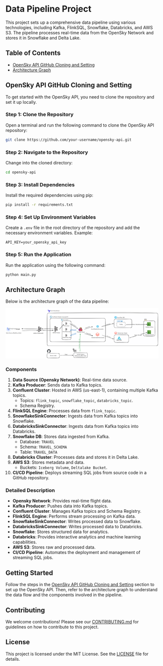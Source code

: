 # Data Pipeline Project

This project sets up a comprehensive data pipeline using various technologies, including Kafka, FlinkSQL, Snowflake, Databricks, and AWS S3. The pipeline processes real-time data from the OpenSky Network and stores it in Snowflake and Delta Lake.

## Table of Contents
- [OpenSky API GitHub Cloning and Setting](#opensky-api-github-cloning-and-setting)
- [Architecture Graph](#architecture-graph)

## OpenSky API GitHub Cloning and Setting

To get started with the OpenSky API, you need to clone the repository and set it up locally.

### Step 1: Clone the Repository

Open a terminal and run the following command to clone the OpenSky API repository:

```sh
git clone https://github.com/your-username/opensky-api.git
```

### Step 2: Navigate to the Repository

Change into the cloned directory:

```sh
cd opensky-api
```

### Step 3: Install Dependencies

Install the required dependencies using pip:

```sh
pip install -r requirements.txt
```

### Step 4: Set Up Environment Variables

Create a `.env` file in the root directory of the repository and add the necessary environment variables. Example:

```plaintext
API_KEY=your_opensky_api_key
```

### Step 5: Run the Application

Run the application using the following command:

```sh
python main.py
```

## Architecture Graph

Below is the architecture graph of the data pipeline:

![Architecture Graph](DataPipeline.png)

### Components

1. **Data Source (Opensky Network)**: Real-time data source.
2. **Kafka Producer**: Sends data to Kafka topics.
3. **Confluent Cluster**: Hosted in AWS (us-east-1), containing multiple Kafka topics.
   - Topics: `flink_topic`, `snowflake_topic`, `databricks_topic`.
   - Schema Registry.
4. **FlinkSQL Engine**: Processes data from `flink_topic`.
5. **SnowflakeSinkConnector**: Ingests data from Kafka topics into Snowflake.
6. **DatabricksSinkConnector**: Ingests data from Kafka topics into Databricks.
7. **Snowflake DB**: Stores data ingested from Kafka.
   - Database: `TRAVEL`
   - Schema: `TRAVEL_SCHEMA`
   - Table: `TRAVEL_DATA`
8. **Databricks Cluster**: Processes data and stores it in Delta Lake.
9. **AWS S3**: Stores metadata and data.
   - Buckets: `Iceberg Volume`, `Deltalake Bucket`.
10. **CI/CD Pipeline**: Deploys streaming SQL jobs from source code in a GitHub repository.

### Detailed Description

- **Opensky Network**: Provides real-time flight data.
- **Kafka Producer**: Pushes data into Kafka topics.
- **Confluent Cluster**: Manages Kafka topics and Schema Registry.
- **FlinkSQL Engine**: Performs stream processing on Kafka data.
- **SnowflakeSinkConnector**: Writes processed data to Snowflake.
- **DatabricksSinkConnector**: Writes processed data to Databricks.
- **Snowflake**: Stores structured data for analytics.
- **Databricks**: Provides interactive analytics and machine learning capabilities.
- **AWS S3**: Stores raw and processed data.
- **CI/CD Pipeline**: Automates the deployment and management of streaming SQL jobs.

## Getting Started

Follow the steps in the [OpenSky API GitHub Cloning and Setting](#opensky-api-github-cloning-and-setting) section to set up the OpenSky API. Then, refer to the architecture graph to understand the data flow and the components involved in the pipeline.

## Contributing

We welcome contributions! Please see our [CONTRIBUTING.md](CONTRIBUTING.md) for guidelines on how to contribute to this project.

## License

This project is licensed under the MIT License. See the [LICENSE](LICENSE) file for details.
